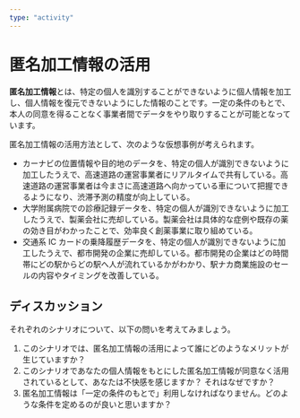 ```yaml
---
type: "activity"
---
```


# 匿名加工情報の活用

**匿名加工情報**とは、特定の個人を識別することができないように個人情報を加工し、個人情報を復元できないようにした情報のことです。一定の条件のもとで、本人の同意を得ることなく事業者間でデータをやり取りすることが可能となっています。

匿名加工情報の活用方法として、次のような仮想事例が考えられます。

- カーナビの位置情報や目的地のデータを、特定の個人が識別できないように加工したうえで、高速道路の運営事業者にリアルタイムで共有している。高速道路の運営事業者は今まさに高速道路へ向かっている車について把握できるようになり、渋滞予測の精度が向上している。
- 大学附属病院での診療記録データを、特定の個人が識別できないように加工したうえで、製薬会社に売却している。製薬会社は具体的な症例や既存の薬の効き目がわかったことで、効率良く創薬事業に取り組めている。
- 交通系 IC カードの乗降履歴データを、特定の個人が識別できないように加工したうえで、都市開発の企業に売却している。都市開発の企業はどの時間帯にどの駅からどの駅へ人が流れているかがわかり、駅ナカ商業施設のセールの内容やタイミングを改善している。

## ディスカッション

それぞれのシナリオについて、以下の問いを考えてみましょう。

1. このシナリオでは、匿名加工情報の活用によって誰にどのようなメリットが生じていますか？
2. このシナリオであなたの個人情報をもとにした匿名加工情報が同意なく活用されているとして、あなたは不快感を感じますか？ それはなぜですか？
3. 匿名加工情報は「一定の条件のもとで」利用しなければなりません。どのような条件を定めるのが良いと思いますか？
